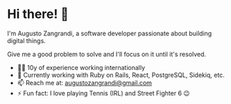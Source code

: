 # Hi there! 👋

I'm Augusto Zangrandi, a software developer passionate about building digital things. 

Give me a good problem to solve and I'll focus on it until it's resolved.

- 👴🏻 10y of experience working internationally
- 🔭 Currently working with Ruby on Rails, React, PostgreSQL, Sidekiq, etc.
- 📫 Reach me at: [augustozangrandi@gmail.com](mailto:augustozangrandi@example.com)
- ⚡ Fun fact: I love playing Tennis (IRL) and Street Fighter 6 😉
